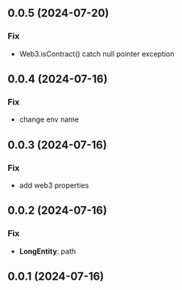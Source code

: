 ## 0.0.5 (2024-07-20)

### Fix

- Web3.isContract() catch null pointer exception

## 0.0.4 (2024-07-16)

### Fix

- change env name

## 0.0.3 (2024-07-16)

### Fix

- add web3 properties

## 0.0.2 (2024-07-16)

### Fix

- **LongEntity**: path

## 0.0.1 (2024-07-16)

